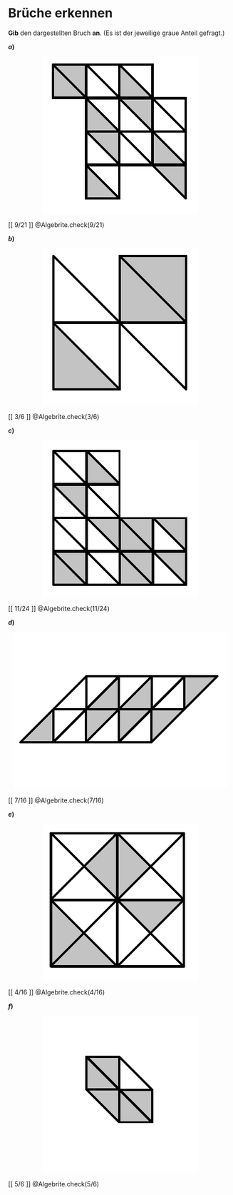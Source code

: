 <!--
version:  0.0.1

language: de

@style
input {
    text-align: center;
}

.flex-container {
    display: flex;
    flex-wrap: wrap;
    align-items: stretch;
    gap: 20px;
}

.flex-child {
    flex: 1;
    min-width: 350px;
    margin-right: 20px;
}

@media (max-width: 400px) {
    .flex-child {
        flex: 100%;
        margin-right: 0;
    }
}
@end

formula: \carry   \textcolor{red}{\scriptsize #1}
formula: \digit   \rlap{\carry{#1}}\phantom{#2}#2
formula: \permil  \text{‰}


import: https://raw.githubusercontent.com/LiaTemplates/Tikz-Jax/main/README.md

script: https://cdn.jsdelivr.net/gh/LiaTemplates/Tikz-Jax@main/dist/index.js

import: https://raw.githubusercontent.com/liaTemplates/algebrite/master/README.md

import: https://raw.githubusercontent.com/LiaTemplates/GGBScript/refs/heads/main/README.md



tags: Bruchrechnung, sehr leicht, sehr niedrig, Angeben

comment: Welcher Bruch ist dargestellt?

author: Martin Lommatzsch

-->




# Brüche erkennen

**Gib** den dargestellten Bruch **an**. (Es ist der jeweilige graue Anteil gefragt.)



<section class="flex-container">

<div class="flex-child">

__$a)\;\;$__

<center>

<!-- style="width:150px" -->
![](https://raw.githubusercontent.com/MINT-the-GAP/Aufgabensammlung/refs/heads/main/Repetitorium/Kap2/bruchb7.png)

</center>

<!-- data-solution-button="5"-->
[[  9/21  ]]
@Algebrite.check(9/21)

</div>

<div class="flex-child">

__$b)\;\;$__

<center>

<!-- style="width:150px" -->
![](https://raw.githubusercontent.com/MINT-the-GAP/Aufgabensammlung/refs/heads/main/Repetitorium/Kap2/bruchb8.png)

</center>

<!-- data-solution-button="5"-->
[[  3/6  ]]
@Algebrite.check(3/6)

</div>

<div class="flex-child">

__$c)\;\;$__

<center>

<!-- style="width:150px" -->
![](https://raw.githubusercontent.com/MINT-the-GAP/Aufgabensammlung/refs/heads/main/Repetitorium/Kap2/bruchb9.png)

</center>

<!-- data-solution-button="5"-->
[[  11/24  ]]
@Algebrite.check(11/24)

</div>

<div class="flex-child">

__$d)\;\;$__

<center>

<!-- style="width:150px" -->
![](https://raw.githubusercontent.com/MINT-the-GAP/Aufgabensammlung/refs/heads/main/Repetitorium/Kap2/bruchb10.png)

</center>

<!-- data-solution-button="5"-->
[[  7/16  ]]
@Algebrite.check(7/16)

</div>

<div class="flex-child">

__$e)\;\;$__

<center>

<!-- style="width:150px" -->
![](https://raw.githubusercontent.com/MINT-the-GAP/Aufgabensammlung/refs/heads/main/Repetitorium/Kap2/bruchb11.png)

</center>

<!-- data-solution-button="5"-->
[[  4/16  ]]
@Algebrite.check(4/16)

</div>

<div class="flex-child">

__$f)\;\;$__

<center>

<!-- style="width:150px" -->
![](https://raw.githubusercontent.com/MINT-the-GAP/Aufgabensammlung/refs/heads/main/Repetitorium/Kap2/bruchb12.png)

</center>

<!-- data-solution-button="5"-->
[[  5/6  ]]
@Algebrite.check(5/6)

</div>

</section>









